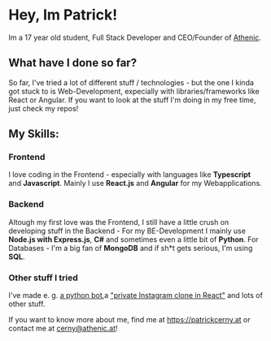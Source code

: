
# Hey, Im Patrick!
Im a 17 year old student, Full Stack Developer and CEO/Founder of [Athenic](https://athenic.at).

## What have I done so far?
So far, I've tried a lot of different stuff / technologies - but the one I kinda got stuck to is Web-Development, expecially with libraries/frameworks like React or Angular. If you want to look at the stuff I'm doing in my free time, just check my repos!

## My Skills:
### Frontend
I love coding in the Frontend - especially with languages like **Typescript** and **Javascript**. Mainly I use **React.js** and **Angular** for my Webapplications.

### Backend
Altough my first love was the Frontend, I still have a little crush on developing stuff in the Backend - For my BE-Development I mainly use **Node.js with Express.js**, **C#** and sometimes even a little bit of **Python**. For Databases - I'm a big fan of **MongoDB** and if sh\*t gets serious, I'm using **SQL**.

### Other stuff I tried
I've made e. g. [a python bot](https://github.com/patrickcerny/typewriterBot),a ["private Instagram clone in React"](https://github.com/patrickcerny/friendstagram) and lots of other stuff. 
  
If you want to know more about me, find me at https://patrickcerny.at or contact me at cerny@athenic.at!
